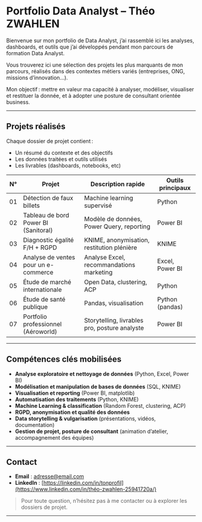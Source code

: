 # Portfolio Data Analyst – Théo ZWAHLEN

Bienvenue sur mon portfolio de Data Analyst, j’ai rassemblé ici les analyses, dashboards, et outils que j’ai développés pendant mon parcours de formation Data Analyst. 

Vous trouverez ici une sélection des projets les plus marquants de mon parcours, réalisés dans des contextes métiers variés (entreprises, ONG, missions d’innovation…).  

Mon objectif : mettre en valeur ma capacité à analyser, modéliser, visualiser et restituer la donnée, et à adopter une posture de consultant orientée business.

---

## Projets réalisés

Chaque dossier de projet contient :  
- Un résumé du contexte et des objectifs  
- Les données traitées et outils utilisés  
- Les livrables (dashboards, notebooks, etc)

| N° | Projet                                    | Description rapide                                   | Outils principaux      |
|----|-------------------------------------------|------------------------------------------------------|-----------------------|
| 01 | Détection de faux billets                 | Machine learning supervisé                           | Python     |
| 02 | Tableau de bord Power BI (Sanitoral)      | Modèle de données, Power Query, reporting            | Power BI              |
| 03 | Diagnostic égalité F/H + RGPD             | KNIME, anonymisation, restitution plénière           | KNIME                 |
| 04 | Analyse de ventes pour un e-commerce      | Analyse Excel, recommandations marketing             | Excel, Power BI       |
| 05 | Étude de marché internationale            | Open Data, clustering, ACP                           | Python           |
| 06 | Étude de santé publique             | Pandas, visualisation            | Python (pandas)       |
| 07 | Portfolio professionnel (Aéroworld)       | Storytelling, livrables pro, posture analyste        | Power BI        |


---

## Compétences clés mobilisées

- **Analyse exploratoire et nettoyage de données** (Python, Excel, Power BI)
- **Modélisation et manipulation de bases de données** (SQL, KNIME)
- **Visualisation et reporting** (Power BI, matplotlib)
- **Automatisation des traitements** (Python, KNIME)
- **Machine Learning & classification** (Random Forest, clustering, ACP)
- **RGPD, anonymisation et qualité des données**
- **Data storytelling & vulgarisation** (présentations, vidéos, documentation)
- **Gestion de projet, posture de consultant** (animation d’atelier, accompagnement des équipes)

---

## Contact

- **Email** : [adresse@email.com](mailto:zwah972@gmail.com)
- **LinkedIn** : [https://linkedin.com/in/tonprofil](https://www.linkedin.com/in/théo-zwahlen-25941720a/)

> Pour toute question, n’hésitez pas à me contacter ou à explorer les dossiers de projet.  

---

